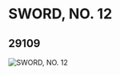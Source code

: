 # SWORD, NO. 12
## 29109
![SWORD, NO. 12](https://lc-www-live-s.legocdn.com/media/bricks/5/2/6177418.jpg)